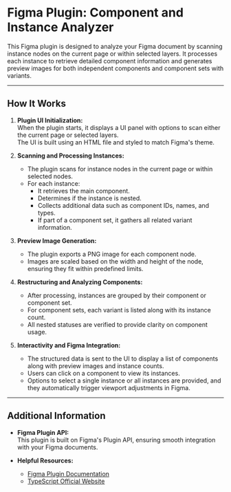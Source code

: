 # Figma Plugin: Component and Instance Analyzer

This Figma plugin is designed to analyze your Figma document by scanning instance nodes on the current page or within selected layers. It processes each instance to retrieve detailed component information and generates preview images for both independent components and component sets with variants.

---

## How It Works

1. **Plugin UI Initialization:**  
   When the plugin starts, it displays a UI panel with options to scan either the current page or selected layers.  
   The UI is built using an HTML file and styled to match Figma's theme.

2. **Scanning and Processing Instances:**  
   - The plugin scans for instance nodes in the current page or within selected nodes.
   - For each instance:
     - It retrieves the main component.
     - Determines if the instance is nested.
     - Collects additional data such as component IDs, names, and types.
     - If part of a component set, it gathers all related variant information.

3. **Preview Image Generation:**  
   - The plugin exports a PNG image for each component node.
   - Images are scaled based on the width and height of the node, ensuring they fit within predefined limits.

4. **Restructuring and Analyzing Components:**  
   - After processing, instances are grouped by their component or component set.
   - For component sets, each variant is listed along with its instance count.
   - All nested statuses are verified to provide clarity on component usage.

5. **Interactivity and Figma Integration:**  
   - The structured data is sent to the UI to display a list of components along with preview images and instance counts.
   - Users can click on a component to view its instances.
   - Options to select a single instance or all instances are provided, and they automatically trigger viewport adjustments in Figma.

---

## Additional Information

- **Figma Plugin API:**  
  This plugin is built on Figma's Plugin API, ensuring smooth integration with your Figma documents.

- **Helpful Resources:**  
  - [Figma Plugin Documentation](https://www.figma.com/plugin-docs/plugin-quickstart-guide/)
  - [TypeScript Official Website](https://www.typescriptlang.org/)
